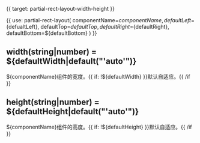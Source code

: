 {{ target: partial-rect-layout-width-height }}

{{ use: partial-rect-layout(
    componentName=${componentName}, defaultLeft=${defualtLeft},
    defaultTop=${defaultTop},
    defaultRight=${defaultRight},
    defaultBottom=${defaultBottom}
) }}

## width(string|number) = ${defaultWidth|default("'auto'")}

${componentName}组件的宽度。{{ if: !${defaultWidth} }}默认自适应。{{ /if }}

## height(string|number) = ${defaultHeight|default("'auto'")}

${componentName}组件的高度。{{ if: !${defaultHeight} }}默认自适应。{{ /if }}
